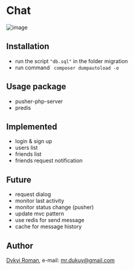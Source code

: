 # Chat

![image](https://github.com/dykyi-roman/chat/blob/master/tests/screen.png)

## Installation
+ run the script ```"db.sql"``` in the folder migration
+ run command ``` composer dumpautoload -o```
  
## Usage package
+ pusher-php-server
+ predis
  
## Implemented
+ login & sign up
+ users list
+ friends list
+ friends request notification

## Future
+ request dialog
+ monitor last activity
+ monitor status change (pusher)
+ update mvc pattern
+ use redis for send message
+ cache for message history

## Author
[Dykyi Roman](https://www.linkedin.com/in/roman-dykyi-43428543/), e-mail: [mr.dukuy@gmail.com](mailto:mr.dukuy@gmail.com)
